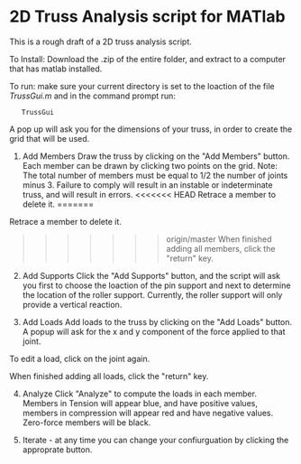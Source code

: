 2D Truss Analysis script for MATlab
===================================

This is a rough draft of a 2D truss analysis script.  

To Install: Download the .zip of the entire folder, and extract to a computer that has matlab installed.

To run: make sure your current directory is set to the loaction of the file _TrussGui.m_ and in the command prompt run:

       TrussGui

A pop up will ask you for the dimensions of your truss, in order to create the grid that will be used.

1) Add Members
	Draw the truss by clicking on the "Add Members" button.  Each member can be drawn by clicking two points on the grid.  Note: The total number of members must be equal to 1/2 the number of joints minus 3. Failure to comply will result in an instable or indeterminate truss, and will result in errors.
<<<<<<< HEAD
Retrace a member to delete it.
=======

Retrace a member to delete it.

>>>>>>> origin/master
When finished adding all members, click the "return" key.

2) Add Supports
	Click the "Add Supports" button, and the script will ask you first to choose the loaction of the pin support and next to determine the location of the roller support.  Currently, the roller support will only provide a vertical reaction.

3) Add Loads
	Add loads to the truss by clicking on the "Add Loads" button.  A popup will ask for the x and y component of the force applied to that joint.  

To edit a load, click on the joint again.

When finished adding all loads, click the "return" key.

4) Analyze
	Click "Analyze" to compute the loads in each member. Members in Tension will appear blue, and have positive values, members in compression will appear red and have negative values. Zero-force members will be black. 

5) Iterate - at any time you can change your confiurguation by clicking the approprate button.



